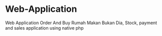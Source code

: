 # Web-Application
Web Application Order And Buy Rumah Makan Bukan Dia, Stock, payment and sales application using native php
